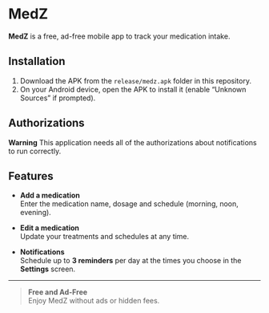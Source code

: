 # MedZ

**MedZ** is a free, ad-free mobile app to track your medication intake.

## Installation

1. Download the APK from the `release/medz.apk` folder in this repository.  
2. On your Android device, open the APK to install it (enable “Unknown Sources” if prompted).

## Authorizations
**Warning** This application needs all of the authorizations about notifications to run correctly.

## Features

- **Add a medication**  
  Enter the medication name, dosage and schedule (morning, noon, evening).

- **Edit a medication**  
  Update your treatments and schedules at any time.

- **Notifications**  
  Schedule up to **3 reminders** per day at the times you choose in the **Settings** screen.

---

> **Free and Ad-Free**  
> Enjoy MedZ without ads or hidden fees.
